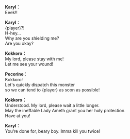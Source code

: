 # 

  
**Karyl：**  
Eeek!!  
  
**Karyl：**  
{player}?!  
H-hey...  
Why are you shielding me?  
Are you okay?  
  
**Kokkoro：**  
My lord, please stay with me!  
Let me see your wound!  
  
**Pecorine：**  
Kokkoro!  
Let's quickly dispatch this monster  
so we can tend to {player} as soon as possible!  
  
**Kokkoro：**  
Understood. My lord, please wait a little longer.  
May the ineffable Lady Ameth grant you her holy protection.  
Have at you!  
  
**Karyl：**  
You're done for, beary boy. Imma kill you twice!  
